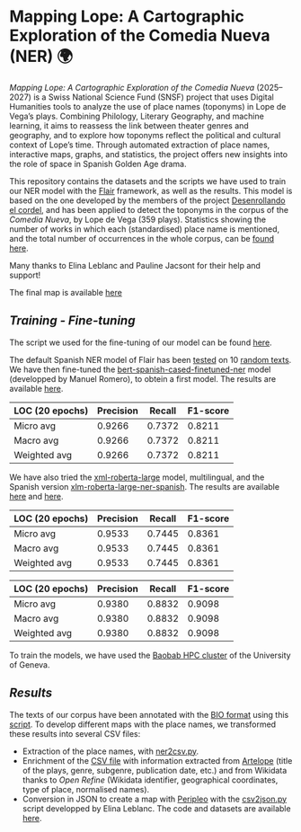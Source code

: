 # Mapping Lope: A Cartographic Exploration of the Comedia Nueva (NER) 🌍

_Mapping Lope: A Cartographic Exploration of the Comedia Nueva_ (2025–2027) is a Swiss National Science Fund (SNSF) project that uses Digital Humanities tools to analyze the use of place names (toponyms) in Lope de Vega’s plays. Combining Philology, Literary Geography, and machine learning, it aims to reassess the link between theater genres and geography, and to explore how toponyms reflect the political and cultural context of Lope’s time. Through automated extraction of place names, interactive maps, graphs, and statistics, the project offers new insights into the role of space in Spanish Golden Age drama.

This repository contains the datasets and the scripts we have used to train our NER model with the [Flair](https://github.com/flairNLP/flair) framework, as well as the results. This model is based on the one developed by the members of the project [Desenrollando el cordel](https://github.com/DesenrollandoElCordel/pliegos-ner), and has been applied to detect the toponyms in the corpus of the _Comedia Nueva_, by Lope de Vega (359 plays). Statistics showing the number of works in which each (standardised) place name is mentioned, and the total number of occurrences in the whole corpus, can be [found here](https://github.com/MiguelBetti/Lope_ner/blob/main/csv/Estadisticas.csv).

Many thanks to Elina Leblanc and Pauline Jacsont for their help and support!

The final map is available [here](https://miguelbetti.github.io/Lope_peripleo/#/?/?/?/mode=points)

## ***Training - Fine-tuning***
The script we used for the fine-tuning of our model can be found [here](https://github.com/MiguelBetti/Lope_ner/blob/main/NER_LOPE_TRAIN.py).

The default Spanish NER model of Flair has been [tested](https://github.com/MiguelBetti/Lope_ner/blob/main/NER_LOPE_TEST.py) on 10 [random texts](https://github.com/MiguelBetti/Lope_ner/tree/main/corpus_test). We have then fine-tuned the [bert-spanish-cased-finetuned-ner](https://huggingface.co/mrm8488/bert-spanish-cased-finetuned-ner) model (developped by Manuel Romero), to obtein a first model. The results are available [here](https://github.com/MiguelBetti/Lope_ner/tree/main/ner_bertSpanish_fineTuning1).

| LOC (20 epochs) | Precision | Recall | F1-score |
|---------------|-----------|--------|----------|
| Micro avg     | 0.9266    | 0.7372 | 0.8211   |
| Macro avg     | 0.9266    | 0.7372 | 0.8211   |
| Weighted avg  | 0.9266    | 0.7372 | 0.8211   |

We have also tried the [xml-roberta-large](https://huggingface.co/MMG/xlm-roberta-large-ner-spanish) model, multilingual, and the Spanish version [xlm-roberta-large-ner-spanish](https://huggingface.co/MMG/xlm-roberta-large-ner-spanish). The results are available [here](https://github.com/MiguelBetti/Lope_ner/tree/main/ner_bertSpanish_fineTuning2) and [here](https://github.com/MiguelBetti/Lope_ner/tree/main/ner_bertSpanish_fineTuning3).

| LOC (20 epochs) | Precision | Recall | F1-score |
|---------------|-----------|--------|----------|
| Micro avg     | 0.9533    | 0.7445 | 0.8361   |
| Macro avg     | 0.9533    | 0.7445 | 0.8361   |
| Weighted avg  | 0.9533    | 0.7445 | 0.8361   |


| LOC (20 epochs) | Precision | Recall | F1-score |
|--------------|-----------|--------|----------|
| Micro avg    | 0.9380    | 0.8832 | 0.9098   |
| Macro avg    | 0.9380    | 0.8832 | 0.9098   |
| Weighted avg | 0.9380    | 0.8832 | 0.9098   |



To train the models, we have used the [Baobab HPC cluster](https://www.unige.ch/eresearch/en/services/hpc/) of the University of Geneva.


## ***Results***

The texts of our corpus have been annotated with the [BIO format](https://en.wikipedia.org/wiki/Inside%E2%80%93outside%E2%80%93beginning_(tagging)) using this [script](https://github.com/MiguelBetti/Lope_ner/blob/main/NER_LOPE.py). To develop different maps with the place names, we transformed these results into several CSV files:

- Extraction of the place names, with [ner2csv.py](https://github.com/MiguelBetti/Lope_ner/blob/main/tools/ner2csv.ipynb).
- Enrichment of the [CSV file]() with information extracted from [Artelope](https://artelope.uv.es/basededatos/index.php) (title of the plays, genre, subgenre, publication date, etc.) and from Wikidata thanks to *Open Refine* (Wikidata identifier, geographical coordinates, type of place, normalised names).
- Conversion in JSON to create a map with [Peripleo](https://github.com/britishlibrary/peripleo) with the [csv2json.py](https://github.com/MiguelBetti/Lope_ner/blob/main/tools/csv2json.ipynb) script developped by Elina Leblanc. The code and datasets are available [here](https://github.com/MiguelBetti/Lope_peripleo).